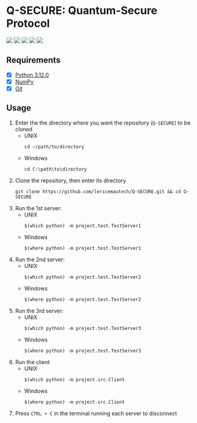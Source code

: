 # Q-SECURE: Quantum-Secure Protocol
![](https://img.shields.io/static/v1?label=Language&style=flat&message=Python+3.12.0&logo=python&color=c7a228&labelColor=393939&logoColor=c7a228)
![](https://img.shields.io/static/v1?label=Package&style=flat&message=NumPy&logo=numpy&color=4d707b&labelColor=393939&logoColor=4d707b)
![](https://img.shields.io/static/v1?label=Package+Manager&style=flat&message=Conda&logo=anaconda&color=44a833&labelColor=393939&logoColor=44a833)
![](https://img.shields.io/static/v1?label=Version+Control&style=flat&message=Git&logo=git&color=f05032&labelColor=393939&logoColor=f05032)
![](https://img.shields.io/static/v1?label=IDE&style=flat&message=Visual+Studio+Code&logo=visual+studio+code&color=007acc&labelColor=393939&logoColor=007acc)

## Requirements
- [x] [Python 3.12.0](https://www.python.org/downloads)
- [x] [NumPy](https://numpy.org/install)
- [x] [Git](https://git-scm.com/downloads)

## Usage
1. Enter the the directory where you want the repository (`Q-SECURE`) to be cloned
    * UNIX
        ```
        cd ~/path/to/directory
        ```
    * Windows
        ```
        cd C:\path\to\directory
        ```
2. Clone the repository, then enter its directory
    ```
    git clone https://github.com/lericemautech/Q-SECURE.git && cd Q-SECURE
    ```
3. Run the 1st server:
    * UNIX
        ```
        $(which python) -m project.test.TestServer1
        ```
    * Windows
        ```
        $(where python) -m project.test.TestServer1
        ```
4. Run the 2nd server:
    * UNIX
        ```
        $(which python) -m project.test.TestServer2
        ```
    * Windows
        ```
        $(where python) -m project.test.TestServer2
        ```
5. Run the 3rd server:
    * UNIX
        ```
        $(which python) -m project.test.TestServer3
        ```
    * Windows
        ```
        $(where python) -m project.test.TestServer3
        ```
6. Run the client
    * UNIX
        ```
        $(which python) -m project.src.Client
        ```
    * Windows
        ```
        $(where python) -m project.src.Client
        ```
7. Press `CTRL + C` in the terminal running each server to disconnect